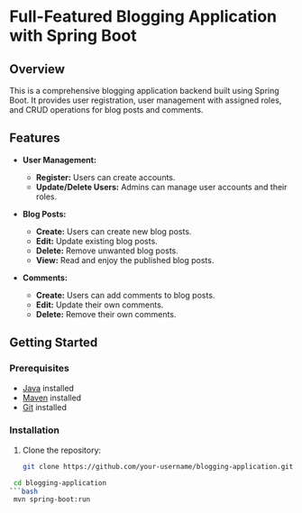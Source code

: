 # Full-Featured Blogging Application with Spring Boot

## Overview

This is a comprehensive blogging application backend built using Spring Boot. It provides user registration, user management with assigned roles, and CRUD operations for blog posts and comments.

## Features

- **User Management:**
  - **Register:** Users can create accounts.
  - **Update/Delete Users:** Admins can manage user accounts and their roles.

- **Blog Posts:**
  - **Create:** Users can create new blog posts.
  - **Edit:** Update existing blog posts.
  - **Delete:** Remove unwanted blog posts.
  - **View:** Read and enjoy the published blog posts.

- **Comments:**
  - **Create:** Users can add comments to blog posts.
  - **Edit:** Update their own comments.
  - **Delete:** Remove their own comments.

## Getting Started

### Prerequisites

- [Java](https://www.oracle.com/java/technologies/javase-downloads.html) installed
- [Maven](https://maven.apache.org/download.cgi) installed
- [Git](https://git-scm.com/downloads) installed

### Installation

1. Clone the repository:

   ```bash
   git clone https://github.com/your-username/blogging-application.git
  ```bash
   cd blogging-application
  ```bash
   mvn spring-boot:run
